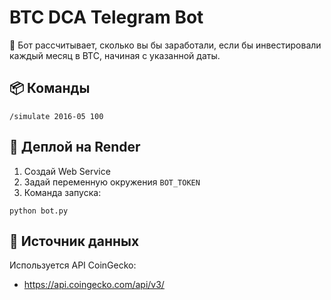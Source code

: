 # BTC DCA Telegram Bot

🤖 Бот рассчитывает, сколько вы бы заработали, если бы инвестировали каждый месяц в BTC, начиная с указанной даты.

## 📦 Команды

```
/simulate 2016-05 100
```

## 🚀 Деплой на Render

1. Создай Web Service
2. Задай переменную окружения `BOT_TOKEN`
3. Команда запуска:
```
python bot.py
```

## 🔗 Источник данных

Используется API CoinGecko:
- https://api.coingecko.com/api/v3/
